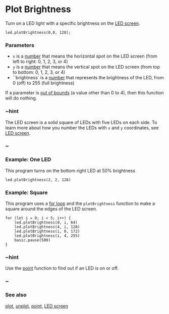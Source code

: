 # Plot Brightness

Turn on a LED light with a specific brightness on the [LED screen](/device/screen).

```sig
led.plotBrightness(0,0, 128);
```

### Parameters

* `x` is a [number](/types/number) that means the horizontal spot on the LED screen (from left to right: 0, 1, 2, 3, or 4)
* `y` is a [number](/types/number) that means the vertical spot on the LED screen (from top to bottom: 0, 1, 2, 3, or 4)
* ``brightness` is a [number](/types/number) that represents the brightness of the LED, from 0 (off) to 255 (full brightness)

If a parameter is [out of bounds](/reference/out-of-bounds) (a value other than 0 to 4), then this function will do nothing.

### ~hint

The LED screen is a solid square of LEDs with five LEDs on each side. To learn more about how you number the LEDs with `x` and `y` coordinates, see [LED screen](/device/screen).

### ~

### Example: One LED

This program turns on the bottom right LED at 50% brightness

```blocks
led.plotBrightness(2, 2, 128)
```

### Example: Square

This program uses a [for loop](/blocks/loops/for) and the `plotBrightness` function to make a square around the edges of the LED screen.

```blocks
for (let i = 0; i < 5; i++) {
    led.plotBrightness(0, i, 64)
    led.plotBrightness(4, i, 128)
    led.plotBrightness(i, 0, 172)
    led.plotBrightness(i, 4, 255)
    basic.pause(500)
}
```

### ~hint

Use the [point](/reference/led/point) function to find out if an LED is on or off.

### ~

### See also

[plot](/reference/led/plot), [unplot](/reference/led/unplot), [point](/reference/led/point), [LED screen](/device/screen)